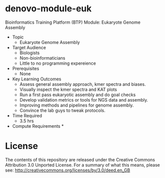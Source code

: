 # denovo-module-euk
Bioinformatics Training Platform (BTP) Module: Eukaryote Genome Assembly

  * Topic
    * Eukaryote Genome Assembly
  * Target Audience
    * Biologists
	* Non-bioinformaticians
	* Little to no programming expereience
  * Prerequisites
    * None
  * Key Learning Outcomes
    * Assess general assembly approach, kmer spectra and biases.
    * Visually inspect the kmer spectra and KAT plots
    * Run a first pass eukaryotic assembly and do goal checks 
    * Develop validation metrics or tools for NGS data and assembly.
    * Improving methods and pipelines for genome assembly.
    * Convince the lab guys to tweak protocols.
  * Time Required
    * 3.5 hrs
  * Compute Requirements
    * 

License
=======
The contents of this repository are released under the Creative Commons
Attribution 3.0 Unported License. For a summary of what this means,
please see:
http://creativecommons.org/licenses/by/3.0/deed.en_GB
